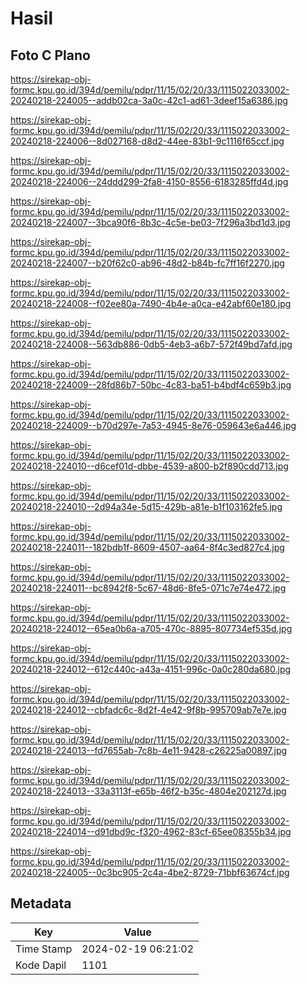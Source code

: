 # Hasil

## Foto C Plano

https://sirekap-obj-formc.kpu.go.id/394d/pemilu/pdpr/11/15/02/20/33/1115022033002-20240218-224005--addb02ca-3a0c-42c1-ad61-3deef15a6386.jpg

https://sirekap-obj-formc.kpu.go.id/394d/pemilu/pdpr/11/15/02/20/33/1115022033002-20240218-224006--8d027168-d8d2-44ee-83b1-9c1116f65ccf.jpg

https://sirekap-obj-formc.kpu.go.id/394d/pemilu/pdpr/11/15/02/20/33/1115022033002-20240218-224006--24ddd299-2fa8-4150-8556-6183285ffd4d.jpg

https://sirekap-obj-formc.kpu.go.id/394d/pemilu/pdpr/11/15/02/20/33/1115022033002-20240218-224007--3bca90f6-8b3c-4c5e-be03-7f296a3bd1d3.jpg

https://sirekap-obj-formc.kpu.go.id/394d/pemilu/pdpr/11/15/02/20/33/1115022033002-20240218-224007--b20f62c0-ab96-48d2-b84b-fc7ff16f2270.jpg

https://sirekap-obj-formc.kpu.go.id/394d/pemilu/pdpr/11/15/02/20/33/1115022033002-20240218-224008--f02ee80a-7490-4b4e-a0ca-e42abf60e180.jpg

https://sirekap-obj-formc.kpu.go.id/394d/pemilu/pdpr/11/15/02/20/33/1115022033002-20240218-224008--563db886-0db5-4eb3-a6b7-572f49bd7afd.jpg

https://sirekap-obj-formc.kpu.go.id/394d/pemilu/pdpr/11/15/02/20/33/1115022033002-20240218-224009--28fd86b7-50bc-4c83-ba51-b4bdf4c659b3.jpg

https://sirekap-obj-formc.kpu.go.id/394d/pemilu/pdpr/11/15/02/20/33/1115022033002-20240218-224009--b70d297e-7a53-4945-8e76-059643e6a446.jpg

https://sirekap-obj-formc.kpu.go.id/394d/pemilu/pdpr/11/15/02/20/33/1115022033002-20240218-224010--d6cef01d-dbbe-4539-a800-b2f890cdd713.jpg

https://sirekap-obj-formc.kpu.go.id/394d/pemilu/pdpr/11/15/02/20/33/1115022033002-20240218-224010--2d94a34e-5d15-429b-a81e-b1f103162fe5.jpg

https://sirekap-obj-formc.kpu.go.id/394d/pemilu/pdpr/11/15/02/20/33/1115022033002-20240218-224011--182bdb1f-8609-4507-aa64-8f4c3ed827c4.jpg

https://sirekap-obj-formc.kpu.go.id/394d/pemilu/pdpr/11/15/02/20/33/1115022033002-20240218-224011--bc8942f8-5c67-48d6-8fe5-071c7e74e472.jpg

https://sirekap-obj-formc.kpu.go.id/394d/pemilu/pdpr/11/15/02/20/33/1115022033002-20240218-224012--65ea0b6a-a705-470c-8895-807734ef535d.jpg

https://sirekap-obj-formc.kpu.go.id/394d/pemilu/pdpr/11/15/02/20/33/1115022033002-20240218-224012--612c440c-a43a-4151-996c-0a0c280da680.jpg

https://sirekap-obj-formc.kpu.go.id/394d/pemilu/pdpr/11/15/02/20/33/1115022033002-20240218-224012--cbfadc6c-8d2f-4e42-9f8b-995709ab7e7e.jpg

https://sirekap-obj-formc.kpu.go.id/394d/pemilu/pdpr/11/15/02/20/33/1115022033002-20240218-224013--fd7655ab-7c8b-4e11-9428-c26225a00897.jpg

https://sirekap-obj-formc.kpu.go.id/394d/pemilu/pdpr/11/15/02/20/33/1115022033002-20240218-224013--33a3113f-e65b-46f2-b35c-4804e202127d.jpg

https://sirekap-obj-formc.kpu.go.id/394d/pemilu/pdpr/11/15/02/20/33/1115022033002-20240218-224014--d91dbd9c-f320-4962-83cf-65ee08355b34.jpg

https://sirekap-obj-formc.kpu.go.id/394d/pemilu/pdpr/11/15/02/20/33/1115022033002-20240218-224005--0c3bc905-2c4a-4be2-8729-71bbf63674cf.jpg


## Metadata

| Key        | Value               |
| ---------- | ------------------- |
| Time Stamp | 2024-02-19 06:21:02 |
| Kode Dapil | 1101                |



